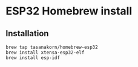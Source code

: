 # ESP32 Homebrew install

## Installation

    brew tap tasanakorn/homebrew-esp32
    brew install xtensa-esp32-elf
    brew install esp-idf